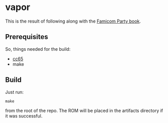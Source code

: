 # vapor

This is the result of following along with the [Famicom Party book](https://famicom.party/book/).

## Prerequisites

So, things needed for the build:

- [cc65](https://cc65.github.io/)
- make

## Build

Just run:
```
make
```
from the root of the repo. The ROM will be placed in the artifacts directory if it was successful.